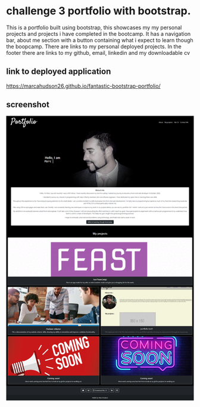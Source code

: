 # challenge 3 portfolio with bootstrap.

This is a portfolio built using bootstrap, this showcases my my personal projects and projects i have completed in the bootcamp.
It has a navigation bar, about me section with a button containing what i expect to learn though the boopcamp.
There are links to my personal deployed projects.
In the footer there are links to my github, email, linkedin and my downloadable cv  


## link to deployed application

https://marcahudson26.github.io/fantastic-bootstrap-portfolio/

## screenshot 
![Screenshot](./assets/screenshot.png)